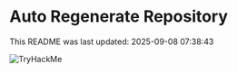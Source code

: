 # Auto Regenerate Repository

This README was last updated: 2025-09-08 07:38:43

 ![TryHackMe](https://tryhackme.com/badge/533634)